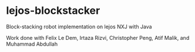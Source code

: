 # lejos-blockstacker
Block-stacking robot implementation on lejos NXJ with Java

Work done with Felix Le Dem, Irtaza Rizvi, Christopher Peng, Atif Malik, and Muhammad Abdullah
